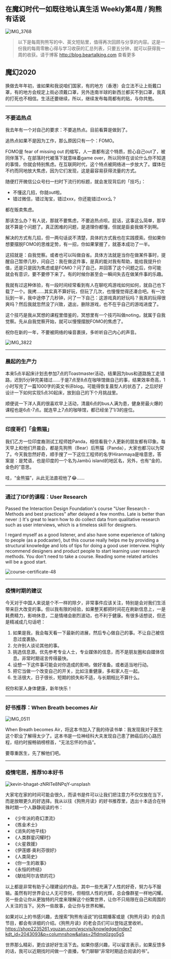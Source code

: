 ## 在魔幻时代一如既往地认真生活 Weekly第4周 / 狗熊有话说

![IMG_3768](https://i.imgur.com/FbszXyd.jpg)

> 以下是每周狗熊写的中、英文短贴里，值得再次回顾与分享的内容。这是一份我的每周零散心得与学习收获的汇总列表，只要五分钟，就可以获得我一周的收获。请于博客 http://blog.beartalking.com 查看更多 


## 魔幻2020

换做去年年初，谁如果和我说咱们国家，有的地方（香港）会立法不让上街戴口罩，有的地方会规定上街必须戴口罩，另外连南半球的新西兰都买不到口罩，我真的打死也不相信。生活还要继续，所以，继续发布每周都有的贴，与你共勉。

***

### 不要追热点

我去年有一个对自己的要求：不要追热点。目前看算是做到了。

追热点如果不是因为工作，那么原因只有一个：FOMO。

FOMO是 fear of missing out 的缩写，人一直都有这个特质，担心自己out了，被同伴落下。在部落时代被落下就意味着game over，所以同伴在谈论什么你不知道的事情，你就会特别焦虑。在互联网时代，这个特点被网络进一步放大了。媒体在不约而同地放大焦虑，因为它们发现，这是最容易获得流量的方式。

随便打开微信公众号扫一扫时下流行的标题，就会发现背后的「技巧」：

* 不懂这几招，你就out啦。
* 错过微信，错过淘宝，错过xxx，你还能错过xxx么？

都在贩卖焦虑。

那该怎么办？有人说，那就不要焦虑，不要追热点呗。屁话，这事这么简单，那早就不算是个问题了。真正困难的问题，是道理你都懂，但就是臣妾我做不到啊。

解决的方式有几招，但一两句话说不清楚，具体的方式我也在实践摸索。但如果你想要摆脱FOMO的思维定势，有一招，你如果掌握了，就基本成功了一半。

这招就是：自我觉察。或者也可以叫做自省。具体方法就是当你在做某件事时，提醒自己暂停几秒，问自己：我在做这件事，是真的能对我有帮助，能给我提升价值，还是只是因为焦虑或是FOMO？问了自己，并回答了这个问题之后，你可能就会有意识，要不要停下来了。有的时候你甚至会一瞬间失去在做某件事的乐趣。

我就有过这种体验，有一段时间经常看到有人在聊吃鸡游戏如何如何，就自己也下载了一个。我拷……其实真不算好玩，但玩了几次，也慢慢觉得还凑合吧。有一次玩到一半，我中途停了几秒钟，问了一下自己：这游戏真的好玩吗？我真的玩得很爽吗？然后我就忽然没了兴致，退出，删除游戏，也不在乎自己的游戏进度了。

这个技巧是我从冥想的课程里借鉴的，冥想里有一个技巧叫做noting，就属于自我觉察。先从自我觉察开始，就可以慢慢摆脱FOMO的焦虑了。

祝你在新的一年，不要被网络的噪音裹挟，多听听自己内心的声音。

![IMG_3822](https://i.imgur.com/rI8Cn5A.jpg)


***

### 晨起的生产力

本来5点半起床计划去参加7点的Toastmaster活动，结果因为bus和道路施工走错路，迟到5分钟完美错过……于是7点至8点在咖啡馆做自己的事，结果效率奇高，1小时写完了一篇1000字的英文书评blog。可能得恢复晨型人的状态了，之后好好设计一下如何实现5点30起床，放到自己的下个月挑战里。

顺便说一下洋人真的很喜欢早上活动，清晨6点的bus人满为患，健身房最火爆的课程也是6点-7点。就连早上7点的咖啡馆，都已经坐了1/3的座位。

***

### 印度哥们「金熊猫」

我们乙方一位印度裔测试工程师姓Panda，相信看我个人更新的朋友都有印象。每天早上和他们开晨会，都是先狗熊（Bear）后熊猫（Panda），大家也都习以为常了。今天我忽然好奇，顺手搜了一下这位工程师的名字Hiranmaya是啥意思，答案是：是梵语，也是印度的一个名为Jambū island的地区名，另外，也有“金的，金色的”意思。

哇，“金熊猫”，从此无法直视他了😂……

***

### 通过了IDF的课程：User Research

Passed the Interaction Design Foundation's course "User Research - Methods and best practices" after delayed a few months. Late is better than never :) It's great to learn how to do collect data from qualitative research such as user interviews, which is a timeless skill for designers.

I regard myself as a good listener, and also have some experience of talking to people (as a podcaster), but this course really helps me by providing a structural knowledge and lots of tips for doing a good user interview. Highly recommend designers and product people to start learning user research methods. You don't need to take a course. Reading some related articles will be a good start.

![course-certificate-48](https://i.imgur.com/xTSQraM.jpg)


***

### 疫情时期的建议

今天对于中国人来说是个不一样的除夕，非常事件应该关注，特别是会对我们生活带来巨大改变的事。但以我有限的经验，如果整天都把时间花在刷新信息上，一是耗费精力，影响休息，二是情绪会剧烈波动，也不利于健康。有很多话想说，但还是精减成几句话吧：

1. 如果是我，我会每天看一下最新的进展，然后专心做自己的事。不让自己被信息过度裹胁。
2. 允许别人谈论其他的事。
3. 挑选信息源。优先参考专业人士，专业媒体的信息，而不是朋友圈和自媒体信息。非常时期谣言传得最快。
4. 设想一下这件事可能会对你造成的影响，做好准备。或者适当地行动。
5. 把它当做一个改变自己的开关，比如注重健康，多和家人在一起。
6. 生活很大，日子很长，短期的损失和不适，与长期相比不算什么。

祝你和家人身体健康，新年快乐！

***

### 好书推荐：When Breath becomes Air

![IMG_0511](https://i.imgur.com/2J0L2Ee.jpg)

When Breath becomes Air，将这本书加入了我的待读书单：我发现我对于医生这个职业了解得太少了。这本书是一位神经科大夫发现自己患了肺癌后的心路历程，纽约时报畅销榜榜首，“无法忘怀的作品”。

要尊重医生，先了解他们吧。

***

### 疫情宅居，推荐10本好书

![kevin-bhagat-zNRITe8NPqY-unsplash](https://i.imgur.com/z7nkn3r.jpg)

大家宅在家的时间可能会很久，而读书是件可以让我们把注意力不仅仅放在当下，而是放眼更久的好选择。我从以往《狗熊月读》的好书推荐里，选出十本适合在特殊时期一个人静静阅读的书：

- 《少年派的奇幻漂流》
- 《炼金术士》
- 《消失的地平线》
- 《人类群星闪耀时》
- 《火星救援》
- 《伊莲娜·奥利芬很好》
- 《人类简史》
- 《你一生的故事》
- 《永恒的终结》
- 《献给阿尔吉侬的花》

以上都是非常有助于心理建设的作品，其中一些充满了人性的好奇，努力与不服输。虽然有时世界会让人无可奈何，但相信人性的光辉，总会像群星一样地闪耀。另一些会让你从更独特的尺度来理解这个纷繁世界，让你不只局限在自己和周围的人关注的当下。另外一些故事，会让你与世界和解。

如果对以上的书感兴趣，去搜索“狗熊有话说”的往期播客或是《狗熊月读》的会员节目，都会有详细的介绍。《狗熊月读》的老会员们可以登陆这里收听。https://shop2235261.youzan.com/wscvis/knowledge/index?kdt_id=2043093&p=columnshow&alias=2fldmq0zgo5g5

世界那么精彩，更应该好好生活下去。如果你感兴趣，可以留言表示，如果反馈多的话，我可以近期找时间做一个直播，专门聊聊“非常时期适合阅读的书”。



